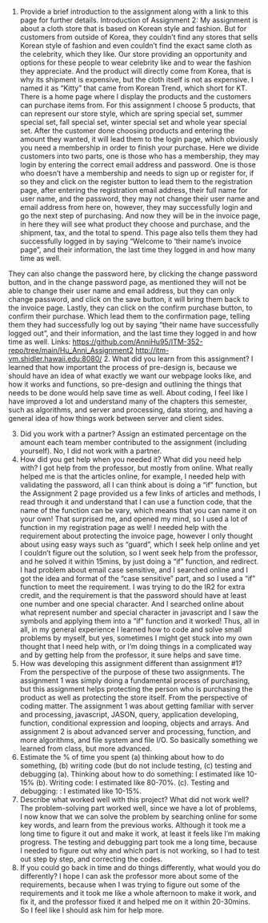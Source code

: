 1.	Provide a brief introduction to the assignment along with a link to this page for further details.
Introduction of Assignment 2:
My assignment is about a cloth store that is based on Korean style and fashion. But for customers from outside of Korea, they couldn’t find any stores that sells Korean style of fashion and even couldn’t find the exact same cloth as the celebrity, which they like. Our store providing an opportunity and options for these people to wear celebrity like and to wear the fashion they appreciate. And the product will directly come from Korea, that is why its shipment is expensive, but the cloth itself is not as expensive. I named it as “Kitty” that came from Korean Trend, which short for KT. 
There is a home page where I display the products and the customers can purchase items from. For this assignment I choose 5 products, that can represent our store style, which are spring special set, summer special set, fall special set, winter special set and whole year special set. 
After the customer done choosing products and entering the amount they wanted, it will lead them to the login page, which obviously you need a membership in order to finish your purchase. 
Here we divide customers into two parts, one is those who has a membership, they may login by entering the correct email address and password. One is those who doesn’t have a membership and needs to sign up or register for, if so they and click on the register button to lead them to the registration page, after entering the registration email address, their full name for user name, and the password, they may not change their user name and email address from here on, however, they may successfully login and go the next step of purchasing. 
And now they will be in the invoice page, in here they will see what product they choose and purchase, and the shipment, tax, and the total to spend. This page also tells them they had successfully logged in by saying “Welcome to ‘their name’s invoice page”, and their information, the last time they logged in and how many time as well.

They can also change the password here, by clicking the change password button, and in the change password page, as mentioned they will not be able to change their user name and email address, but they can only change password, and click on the save button, it will bring them back to the invoice page. 
Lastly, they can click on the confirm purchase button, to confirm their purchase. Which lead them to the confirmation page, telling them they had successfully log out by saying “their name have successfully logged out”, and their information, and the last time they logged in and how time as well.
Links:
https://github.com/AnniHu95/ITM-352-repo/tree/main/Hu_Anni_Assignment2
http://itm-vm.shidler.hawaii.edu:8080/
2.	What did you learn from this assignment?
I learned that how important the process of pre-design is, because we should have an idea of what exactly we want our webpage looks like, and how it works and functions, so pre-design and outlining the things that needs to be done would help save time as well. 
About coding, I feel like I have improved a lot and understand many of the chapters this semester, such as algorithms, and server and processing, data storing, and having a general idea of how things work between server and client sides.

3.	Did you work with a partner? Assign an estimated percentage on the amount each team member contributed to the assignment (including yourself).
No, I did not work with a partner.
4.	How did you get help when you needed it? What did you need help with?
I got help from the professor, but mostly from online. What really helped me is that the articles online, for example, I needed help with validating the password, all I can think about is doing a “if” function, but the Assignment 2 page provided us a few links of articles and methods, I read through it and understand that I can use a function code, that the name of the function can be vary, which means that you can name it on your own! That surprised me, and opened my mind, so I used a lot of function in my registration page as well! 
I needed help with the requirement about protecting the invoice page, however I only thought about using easy ways such as “guard”, which I seek help online and yet I couldn’t figure out the solution, so I went seek help from the professor, and he solved it within 15mins, by just doing a “if” function, and redirect. 
I had problem about email case sensitive, and I searched online and I got the idea and format of the “case sensitive” part, and so I used a “if” function to meet the requirement.
I was trying to do the IR2 for extra credit, and the requirement is that the password should have at least one number and one special character. And I searched online about what represent number and special character in javascript and I saw the symbols and applying them into a “if” function and it worked! 
Thus, all in all, in my general experience I learned how to code and solve small problems by myself, but yes, sometimes I might get stuck into my own thought that I need help with, or I’m doing things in a complicated way and by getting help from the professor, it sure helps and save time.
5.	How was developing this assignment different than assignment #1?
From the perspective of the purpose of these two assignments. The assignment 1 was simply doing a fundamental process of purchasing, but this assignment helps protecting the person who is purchasing the product as well as protecting the store itself. 
From the perspective of coding matter. The assignment 1 was about getting familiar with server and processing, javascript, JASON, query, application developing, function, conditional expression and looping, objects and arrays. And assignment 2 is about advanced server and processing,  function, and more algorithms, and file system and file I/O. So basically something we learned from class, but more advanced.
6.	Estimate the % of time you spent (a) thinking about how to do something, (b) writing code (but do not include testing, (c) testing and debugging
(a). Thinking about how to do something: I estimated like 10-15%
(b). Writing code: I estimated like 80-70%.
(c). Testing and debugging: : I estimated like 10-15%.
7.	Describe what worked well with this project? What did not work well?
The problem-solving part worked well, since we have a lot of problems, I now know that we can solve the problem by searching online for some key words, and learn from the previous works. Although it took me a long time to figure it out and make it work, at least it feels like I’m making progress.
The testing and debugging part took me a long time, because I needed to figure out why and which part is not working, so I had to test out step by step, and correcting the codes.
8.	If you could go back in time and do things differently, what would you do differently?
I hope I can ask the professor more about some of the requirements, because when I was trying to figure out some of the requirements and it took me like a whole afternoon to make it work, and fix it, and the professor fixed it and helped me on it within 20-30mins. So I feel like I should ask him for help more.
